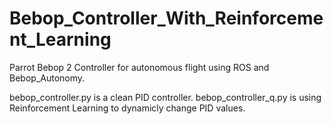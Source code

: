 # Bebop_Controller_With_Reinforcement_Learning

Parrot Bebop 2 Controller for autonomous flight using ROS and Bebop_Autonomy.

bebop_controller.py is a clean PID controller.
bebop_controller_q.py is using Reinforcement Learning to dynamicly change PID values.
